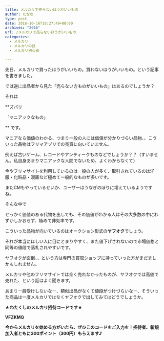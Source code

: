 ```yaml
---
title: メルカリで売らないほうがいいもの
author: たなな
type: post
date: 2016-10-16T18:27:49+00:00
archives: "2016"
url: /メルカリで売らないほうがいいもの
categories:
  - メルカリ
  - メルカリの技
  - メルカリ初心者

---
```

先日、メルカリで買ったほうがいいもの。買わないほうがいいもの。という記事を書きました。
   
では逆に出品者から見た「売らない方ものがいいもの」はあるのでしょうか？

それは
   
**ズバリ
   
「マニアックなもの」
   
** です。

マニアなら価値のわかる、つまり一般の人には価値が分かりづらい品物、、こういった品物はフリマアプリでの売買に向いていません。
   
例えば古いゲーム、レコードやアンティークものなどでしょうか？？（すいません。私自身あまりマニアックな人間でないため、よくわからなくて）

今やフリマサイトを利用しているのは一般の人が多く、取引されているのは洋服・化粧品・漫画など極めて一般的なものが多いです。
   
またCMもやっているせいか、ユーザーはうなぎのぼりに増えているようですね。
   
そんな中で
   
せっかく価値のある代物を出しても、その価値がわかる人はその大多数の中にわずかしかおらず、極めて非効率です。

こういった品物が向いているのはオークション形式の**ヤフオク**でしょう。

それが本当にほしい人に目にとまりやすく、また値下げされないので市場価格と同等の値段で落札されやすいです。

ヤフオクが面倒、、という方は専門の買取ショップに持っていった方がまだましかもしれません。

メルカリや他のフリマサイトでは全く売れなかったものが、ヤフオクでは高価で売れた、という話はよく聞きます。

あまり一般受けしないなー、類似出品がなくて値段がつけづらいなー、そういった商品は一度メルカリではなくヤフオクで出してみてはどうでしょうか。

**★わたくしのメルカリ招待コードです★**

**VFZKMQ**

**今からメルカリを始める方がいたら、ぜひこのコードをご入力を！招待者、新規加入者ともに300ポイント（300円）もらえます♪**